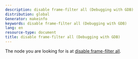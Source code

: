 ```yaml
---
description: disable frame-filter all (Debugging with GDB)
distribution: global
Generator: makeinfo
keywords: disable frame-filter all (Debugging with GDB)
lang: en
resource-type: document
title: disable frame-filter all (Debugging with GDB)
---
```

The node you are looking for is at [disable frame-filter all](Frame-Filter-Management.html#disable-frame_002dfilter-all).
